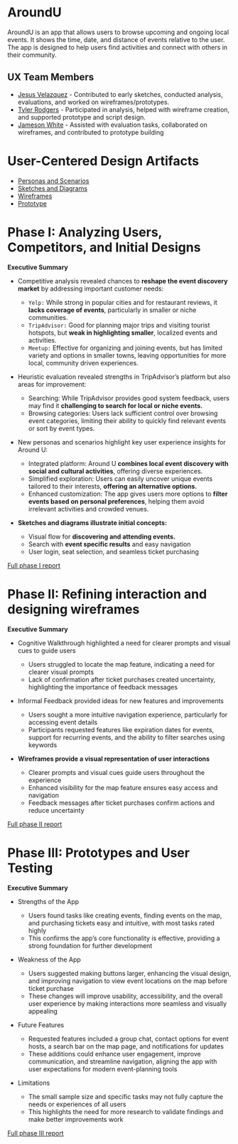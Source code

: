 # AroundU

AroundU is an app that allows users to browse upcoming and ongoing local events. It shows the time, date, and distance of events relative to the user. The app is designed to help users find activities and connect with others in their community.

## UX Team Members

* [Jesus Velazquez](https://jesus-portfolio-link.com) - Contributed to early sketches, conducted analysis, evaluations, and worked on wireframes/prototypes.
* [Tyler Rodgers](https://tyler-portfolio-link.com) - Participated in analysis, helped with wireframe creation, and supported prototype and script design.
* [Jameson White](https://jameson-portfolio-link.com) - Assisted with evaluation tasks, collaborated on wireframes, and contributed to prototype building

# User-Centered Design Artifacts

* [Personas and Scenarios](personas/)
* [Sketches and Diagrams](sketches/)
* [Wireframes](wireframes/)
* [Prototype](#)

# Phase I: Analyzing Users, Competitors, and Initial Designs

**Executive Summary**


- Competitive analysis revealed chances to **reshape the event discovery market** by addressing important customer needs:  
   - `Yelp:` While strong in popular cities and for restaurant reviews, it **lacks coverage of events**, particularly in smaller or niche communities.  
   - `TripAdvisor:` Good for planning major trips and visiting tourist hotspots, but **weak in highlighting smaller**, localized events and activities.  
   - `Meetup:` Effective for organizing and joining events, but has limited variety and options in smaller towns, leaving opportunities for more local, community driven experiences.


- Heuristic evaluation revealed strengths in TripAdvisor’s platform but also areas for improvement:

   - Searching: While TripAdvisor provides good system feedback, users may find it **challenging to search for local or niche events.**
   - Browsing categories: Users lack sufficient control over browsing event categories, limiting their ability to quickly find relevant events or sort by event types. 

- New personas and scenarios highlight key user experience insights for Around U:

   - Integrated platform: Around U **combines local event discovery with social and cultural activities**, offering diverse experiences.
   - Simplified exploration: Users can easily uncover unique events tailored to their interests, **offering an alternative options.**
   - Enhanced customization: The app gives users more options to **filter events based on personal preferences**, helping them avoid irrelevant activities and crowded venues.

- **Sketches and diagrams illustrate initial concepts:**

   - Visual flow for **discovering and attending events.**
   - Search with **event specific results** and easy navigation
   - User login, seat selection, and seamless ticket purchasing




[Full phase I report](phaseI/)

# Phase II: Refining interaction and designing wireframes

**Executive Summary**

- Cognitive Walkthrough highlighted a need for clearer prompts and visual cues to guide users
   - Users struggled to locate the map feature, indicating a need for clearer visual prompts
   - Lack of confirmation after ticket purchases created uncertainty, highlighting the importance of feedback messages

- Informal Feedback provided ideas for new features and improvements  
   - Users sought a more intuitive navigation experience, particularly for accessing event details
   - Participants requested features like expiration dates for events, support for recurring events, and the ability to filter searches using keywords

- **Wireframes provide a visual representation of user interactions**
  - Clearer prompts and visual cues guide users throughout the experience
  - Enhanced visibility for the map feature ensures easy access and navigation
  - Feedback messages after ticket purchases confirm actions and reduce uncertainty


[Full phase II report](phaseII/)

# Phase III: Prototypes and User Testing

**Executive Summary**

- Strengths of the App
  - Users found tasks like creating events, finding events on the map, and purchasing tickets easy and intuitive, with most tasks rated highly
  - This confirms the app’s core functionality is effective, providing a strong foundation for further development

- Weakness of the App
  - Users suggested making buttons larger, enhancing the visual design, and improving navigation to view event locations on the map before ticket purchase
  - These changes will improve usability, accessibility, and the overall user experience by making interactions more seamless and visually appealing

- Future Features
  - Requested features included a group chat, contact options for event hosts, a search bar on the map page, and notifications for updates
  - These additions could enhance user engagement, improve communication, and streamline navigation, aligning the app with user expectations for modern event-planning tools
 
- Limitations
  - The small sample size and specific tasks may not fully capture the needs or experiences of all users
  - This highlights the need for more research to validate findings and make better improvements work
   
[Full phase III report](phaseIII/)
